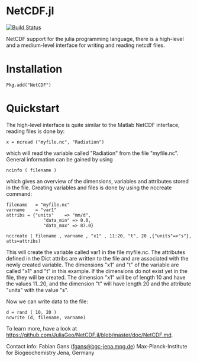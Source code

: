 NetCDF.jl
============

[![Build Status](https://travis-ci.org/JuliaGeo/NetCDF.jl.png)](https://travis-ci.org/JuliaGeo/NetCDF.jl)

NetCDF support for the julia programming language, there is a high-level and a medium-level interface for writing and reading netcdf files. 

# Installation

    Pkg.add("NetCDF")

# Quickstart

The high-level interface is quite similar to the Matlab NetCDF interface, reading files is done by:

    x = ncread ("myfile.nc", "Radiation")
    
which will read the variable called "Radiation" from the file "myfile.nc". General information can be gained by using 

    ncinfo ( filename )
    
which gives an overview of the dimensions, variables and attributes stored in the file. Creating variables and files is done by using the nccreate command:

    filename   = "myfile.nc"
    varname    = "var1"
    attribs = {"units"    => "mm/d",
    			  "data_min" => 0.0,
    			  "data_max" => 87.0}
    
    nccreate ( filename , varname , "x1" , 11:20, "t", 20 ,{"units"=>"s"}, atts=attribs)
    
This will create the variable called var1 in the file myfile.nc. The attributes defined in the Dict attribs are written to the file and are associated with the 
newly created variable. The dimensions "x1" and "t" of the variable are called "x1" and "t" in this example. If the dimensions do not exist yet in the file, 
they will be created. The dimension "x1" will be of length 10 and have the values 11..20, and the dimension "t" will have length 20 and the attribute "units"
with the value "s". 

Now we can write data to the file:

    d = rand ( 10, 20 )
    ncwrite (d, filename, varname)
    
To learn more, have a look at https://github.com/JuliaGeo/NetCDF.jl/blob/master/doc/NetCDF.md. 

Contact info:
Fabian Gans (fgans@bgc-jena.mpg.de)
Max-Planck-Institute for Biogeochemistry
Jena, Germany
